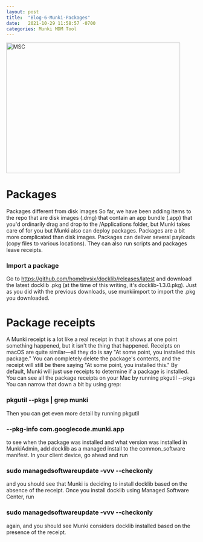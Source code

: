 ```yaml
---
layout: post
title:  "Blog-6-Munki-Packages"
date:   2021-10-29 11:58:57 -0700
categories: Munki MDM Tool
---
```


<img src="http://www.amsys.co.uk/wp-content/uploads/munki-admin-packages-java.png" alt="MSC" width="460" height="345">



<h1>Packages </h1>

Packages different from disk images
So far, we have been adding items to the repo that are disk images (.dmg) that contain an app
bundle (.app) that you'd ordinarily drag and drop to the /Applications folder, but Munki takes
care of for you but Munki also can deploy packages. Packages are a bit more complicated than disk images.
Packages can deliver several payloads (copy files to various locations). They can also run
scripts and packages leave receipts.

<h3>Import a package</h3>

Go to https://github.com/homebysix/docklib/releases/latest and download the latest docklib
.pkg (at the time of this writing, it's docklib-1.3.0.pkg).
Just as you did with the previous downloads, use munkiimport to import the .pkg you
downloaded. 
<h1>Package receipts</h1>
A Munki receipt is a lot like a real receipt in that it shows at one point something happened, but it isn't the thing that happened.
Receipts on macOS are quite similar—all they do is say "At some point, you installed this
package." You can completely delete the package's contents, and the receipt will still be there saying "At some point, you installed this."
By default, Munki will just use receipts to determine if a package is installed.
You can see all the package receipts on your Mac by running pkgutil --pkgs
You can narrow that down a bit by using grep: 

<h3>pkgutil --pkgs | grep munki</h3>

Then you can get even more detail by running pkgutil 

<h3>--pkg-info com.googlecode.munki.app </h3>

to see when the package was installed and what version was installed in MunkiAdmin, add docklib as a managed install to the common_software manifest. In your client device, go ahead and run
 
 <h3>sudo managedsoftwareupdate -vvv --checkonly </h3>

and you should see that Munki is deciding to install docklib based on the absence of the receipt. Once you install docklib using Managed Software Center, run 

<h3>sudo managedsoftwareupdate -vvv --checkonly </h3>

again, and you should see Munki considers docklib installed based on the presence of the receipt.

